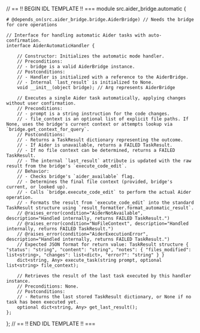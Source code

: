 // == !! BEGIN IDL TEMPLATE !! ===
module src.aider_bridge.automatic {

    # @depends_on(src.aider_bridge.bridge.AiderBridge) // Needs the bridge for core operations

    // Interface for handling automatic Aider tasks with auto-confirmation.
    interface AiderAutomaticHandler {

        // Constructor: Initializes the automatic mode handler.
        // Preconditions:
        // - bridge is a valid AiderBridge instance.
        // Postconditions:
        // - Handler is initialized with a reference to the AiderBridge.
        // - Internal `last_result` is initialized to None.
        void __init__(object bridge); // Arg represents AiderBridge

        // Executes a single Aider task automatically, applying changes without user confirmation.
        // Preconditions:
        // - prompt is a string instruction for the code changes.
        // - file_context is an optional list of explicit file paths. If None, uses the bridge's current context or attempts lookup via `bridge.get_context_for_query`.
        // Postconditions:
        // - Returns a TaskResult dictionary representing the outcome.
        // - If Aider is unavailable, returns a FAILED TaskResult.
        // - If no file context can be determined, returns a FAILED TaskResult.
        // - The internal `last_result` attribute is updated with the raw result from the bridge's `execute_code_edit`.
        // Behavior:
        // - Checks bridge's `aider_available` flag.
        // - Determines the final file context (provided, bridge's current, or looked up).
        // - Calls `bridge.execute_code_edit` to perform the actual Aider operation.
        // - Formats the result from `execute_code_edit` into the standard TaskResult structure using `result_formatter.format_automatic_result`.
        // @raises_error(condition="AiderNotAvailable", description="Handled internally, returns FAILED TaskResult.")
        // @raises_error(condition="NoFileContext", description="Handled internally, returns FAILED TaskResult.")
        // @raises_error(condition="AiderExecutionError", description="Handled internally, returns FAILED TaskResult.")
        // Expected JSON format for return value: TaskResult structure { "status": "string", "content": "string", "notes": { "files_modified": list<string>, "changes": list<dict>, "error?": "string" } }
        dict<string, Any> execute_task(string prompt, optional list<string> file_context);

        // Retrieves the result of the last task executed by this handler instance.
        // Preconditions: None.
        // Postconditions:
        // - Returns the last stored TaskResult dictionary, or None if no task has been executed yet.
        optional dict<string, Any> get_last_result();
    };
};
// == !! END IDL TEMPLATE !! ===
